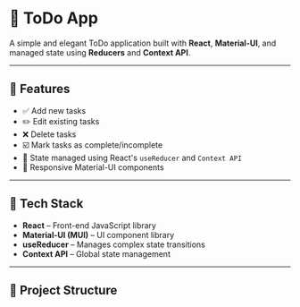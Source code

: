 # 📝 ToDo App

A simple and elegant ToDo application built with **React**, **Material-UI**, and managed state using **Reducers** and **Context API**.

---

## 🚀 Features

- ✅ Add new tasks  
- ✏️ Edit existing tasks  
- ❌ Delete tasks  
- ☑️ Mark tasks as complete/incomplete  
- 📂 State managed using React's `useReducer` and `Context API`  
- 🎨 Responsive Material-UI components  

---

## 🧱 Tech Stack

- **React** – Front-end JavaScript library  
- **Material-UI (MUI)** – UI component library  
- **useReducer** – Manages complex state transitions  
- **Context API** – Global state management  

---

## 📁 Project Structure

